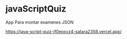 # javaScriptQuiz

App Para montar examenes JSON 


https://java-script-quiz-jf0epxvz4-satara2358.vercel.app/ 
